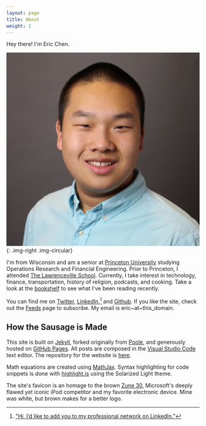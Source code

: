 ```yaml
---
layout: page
title: About
weight: 1
---
```


Hey there! I'm Eric Chen.

![Eric Chen headshot](/assets/2015/01/eric-chen.jpg){: .img-right .img-circular}

I'm from Wisconsin and am a senior at [Princeton University][pu] studying Operations Research and Financial Engineering. Prior to Princeton, I attended [The Lawrenceville School][ls]. Currently, I take interest in technology, finance, transportation, history of religion, podcasts, and cooking. Take a look at the [bookshelf][bookshelf] to see what I've been reading recently.

You can find me on [Twitter][twitter], [LinkedIn][linkedin],[^1] and [Github][github]. If you like the site, check out the [Feeds][feeds] page to subscribe. My email is eric~at~this_domain.

[pu]: http://www.princeton.edu/
[ls]: http://www.lawrenceville.org/index.aspx
[bookshelf]: http://ericjwdchen.org/bookshelf/

[twitter]: https://twitter.com/ericjwdchen
[linkedin]: https://www.linkedin.com/in/ericjwdchen
[github]: https://github.com/ericjwdchen
[feeds]: http://ericjwdchen.org/feeds/

## How the Sausage is Made

This site is built on [Jekyll][jekyll], forked originally from [Poole][poole], and generously hosted on [GitHub Pages][gp]. All posts are composed in the [Visual Studio Code][vscode] text editor. The repository for the website is [here][repo].

Math equations are created using [MathJax][mj]. Syntax highlighting for code snippets is done with [highlight.js][h.js] using the Solarized Light theme.

The site's favicon is an homage to the brown [Zune 30][Zune 30], Microsoft's deeply flawed yet iconic iPod competitor and my favorite electronic device. Mine was white, but brown makes for a better logo.

[jekyll]: http://jekyllrb.com/
[poole]: http://getpoole.com/
[gp]: https://pages.github.com/
[vscode]: https://code.visualstudio.com/
[repo]: https://github.com/ericjwdchen/ericjwdchen.github.io

[mj]: https://www.mathjax.org/
[h.js]: https://highlightjs.org/

[Zune 30]: http://en.wikipedia.org/wiki/Zune_30

[^1]: ["Hi, I’d like to add you to my professional network on LinkedIn.”](http://www.newyorker.com/cartoons/issue-cartoons/cartoons-from-the-october-5-2015-issue)
